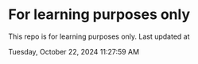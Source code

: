 # For learning purposes only
This repo is for learning purposes only.
Last updated at

Tuesday, October 22, 2024 11:27:59 AM

